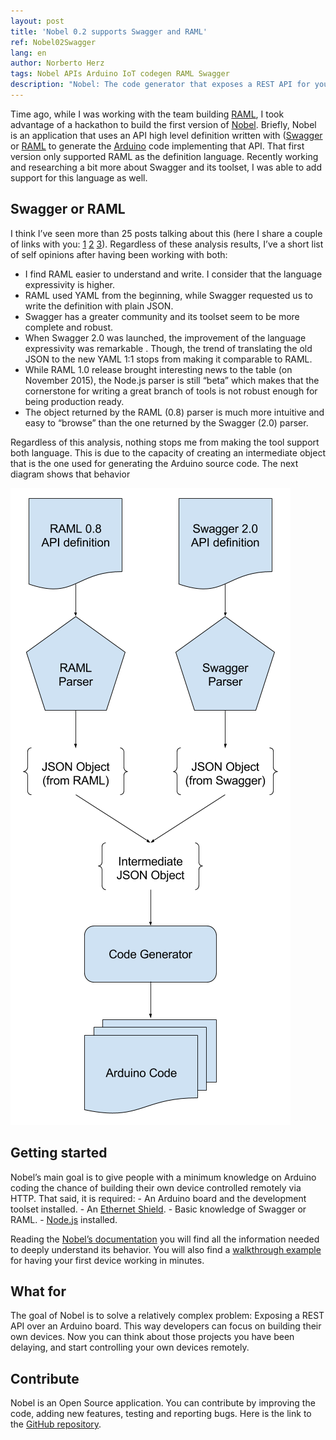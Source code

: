 ```yaml
---
layout: post
title: 'Nobel 0.2 supports Swagger and RAML'
ref: Nobel02Swagger
lang: en
author: Norberto Herz
tags: Nobel APIs Arduino IoT codegen RAML Swagger
description: "Nobel: The code generator that exposes a REST API for your Arduino board"
---
```


Time ago, while I was working with the team building [RAML](http://raml.org), I took advantage of a hackathon to build the first version of [Nobel](https://www.npmjs.com/package/nobel). Briefly, Nobel is an application that uses an API high level definition written with ([Swagger](http://swagger.io/) or [RAML](http://raml.org) to generate the [Arduino](http://www.arduino.cc/) code implementing that API. That first version only supported RAML as the definition language. Recently working and researching a bit more about Swagger and its toolset, I was able to add support for this language as well.
<!--MORE-->

## Swagger or RAML

I think I’ve seen more than 25 posts talking about this (here I share a couple of links with you: [1](http://modeling-languages.com/modeling-web-api-comparing/) [2](http://iasaglobal.org/swagger-vs-raml/) [3](https://www.ibm.com/developerworks/community/blogs/c06ef551-0127-483d-a104-cdd02b1cee31/entry/swagger_apiary_raml_versus_rest?lang=en)). Regardless of these analysis results, I’ve a short list of self opinions after having been working with both:

- I find RAML easier to understand and write. I consider that the language expressivity is higher.
- RAML used YAML from the beginning, while Swagger requested us to write the definition with plain JSON.
- Swagger has a greater community and its toolset seem to be more complete and robust.
- When Swagger 2.0 was launched, the improvement of the language expressivity was remarkable . Though, the trend of translating the old JSON to the new YAML 1:1 stops from making it comparable to RAML.
- While RAML 1.0 release brought interesting news to the table (on November 2015), the Node.js parser is still “beta” which makes that the cornerstone for writing a great branch of tools is not robust enough for being production ready.
- The object returned by the RAML (0.8) parser is much more intuitive and easy to “browse” than the one returned by the Swagger (2.0) parser.

Regardless of this analysis, nothing stops me from making the tool support both language. This is due to the capacity of creating an intermediate object that is the one used for generating the Arduino source code. The next diagram shows that behavior

![Nobel - Application Flow](/img/posts/nobel-flow.png)

## Getting started

Nobel’s main goal is to give people with a minimum knowledge on Arduino coding the chance of building their own device controlled remotely via HTTP. That said, it is required: - An Arduino board and the development toolset installed. - An [Ethernet Shield](https://www.arduino.cc/en/Main/ArduinoEthernetShield). - Basic knowledge of Swagger or RAML. - [Node.js](https://nodejs.org/) installed.

Reading the [Nobel’s documentation](https://www.npmjs.com/package/nobel) you will find all the information needed to deeply understand its behavior. You will also find a [walkthrough example](https://www.npmjs.com/package/nobel#hands-on-example) for having your first device working in minutes.

## What for

The goal of Nobel is to solve a relatively complex problem: Exposing a REST API over an Arduino board. This way developers can focus on building their own devices. Now you can think about those projects you have been delaying, and start controlling your own devices remotely.

## Contribute

Nobel is an Open Source application. You can contribute by improving the code, adding new features, testing and reporting bugs. Here is the link to the [GitHub repository](https://github.com/nohorbee/nobel).
